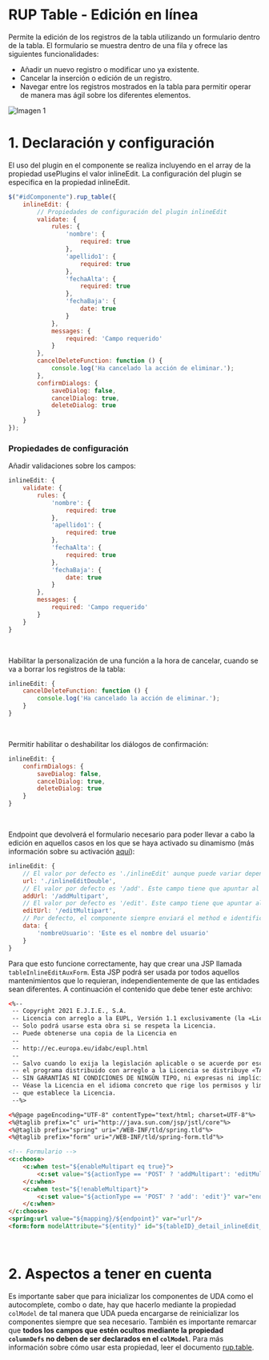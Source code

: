 # RUP Table - Edición en línea

Permite la edición de los registros de la tabla utilizando un formulario dentro de la tabla. El formulario se muestra
dentro de una fila y ofrece las siguientes funcionalidades:

* Añadir un nuevo registro o modificar uno ya existente.
* Cancelar la inserción o edición de un registro.
* Navegar entre los registros mostrados en la tabla para permitir operar de manera mas ágil sobre los diferentes elementos.

![Imagen 1](img/edicionEnLinea.png)

# 1. Declaración y configuración

El uso del plugin en el componente se realiza incluyendo en el array de la propiedad usePlugins el valor inlineEdit. La configuración del plugin se especifica en la propiedad inlineEdit.

```js
$("#idComponente").rup_table({
    inlineEdit: {
        // Propiedades de configuración del plugin inlineEdit
        validate: {
            rules: {
                'nombre': {
                    required: true
                },
                'apellido1': {
                    required: true
                },
                'fechaAlta': {
                    required: true
                },
                'fechaBaja': {
                    date: true
                }
            },
            messages: {
                required: 'Campo requerido'
            }
        },
        cancelDeleteFunction: function () {
            console.log('Ha cancelado la acción de eliminar.');
        },
        confirmDialogs: {
            saveDialog: false,
            cancelDialog: true,
            deleteDialog: true
        }
    }
});
```
### Propiedades de configuración

Añadir validaciones sobre los campos:
```js
inlineEdit: {
    validate: {
        rules: {
            'nombre': {
                required: true
            },
            'apellido1': {
                required: true
            },
            'fechaAlta': {
                required: true
            },
            'fechaBaja': {
                date: true
            }
        },
        messages: {
            required: 'Campo requerido'
        }
    }
}
```
&nbsp;

Habilitar la personalización de una función a la hora de cancelar, cuando se va a borrar los registros de la tabla:
```js
inlineEdit: {
    cancelDeleteFunction: function () {
        console.log('Ha cancelado la acción de eliminar.');
    }
}
```
&nbsp;

Permitir habilitar o deshabilitar los diálogos de confirmación:
```js
inlineEdit: {
    confirmDialogs: {
        saveDialog: false,
        cancelDialog: true,
        deleteDialog: true
    }
}
```
&nbsp;

Endpoint que devolverá el formulario necesario para poder llevar a cabo la edición en aquellos casos en los que se haya activado su dinamismo (más información sobre su activación [aquí](./rup.table.md#95-propiedades-adicionales)):
```js
inlineEdit: {
    // El valor por defecto es './inlineEdit' aunque puede variar dependiendo del campo urlBase.
    url: './inlineEditDouble',
    // El valor por defecto es '/add'. Este campo tiene que apuntar al mismo endpoint que el formulario.
    addUrl: '/addMultipart',
    // El valor por defecto es '/edit'. Este campo tiene que apuntar al mismo endpoint que el formulario.
    editUrl: '/editMultipart',
    // Por defecto, el componente siempre enviará el method e identificador de la tabla (puede sobrescribirse) pero pueden añadirse más parámetros mediante el objeto data.
    data: {
        'nombreUsuario': 'Este es el nombre del usuario'
    }
}
```
Para que esto funcione correctamente, hay que crear una JSP llamada `tableInlineEditAuxForm`. Esta JSP podrá ser usada por todos aquellos mantenimientos que lo requieran, independientemente de que las entidades sean diferentes. A continuación el contenido que debe tener este archivo:
```html
<%--  
 -- Copyright 2021 E.J.I.E., S.A.
 -- Licencia con arreglo a la EUPL, Versión 1.1 exclusivamente (la «Licencia»);
 -- Solo podrá usarse esta obra si se respeta la Licencia.
 -- Puede obtenerse una copia de la Licencia en
 -- 
 -- http://ec.europa.eu/idabc/eupl.html
 -- 
 -- Salvo cuando lo exija la legislación aplicable o se acuerde por escrito,
 -- el programa distribuido con arreglo a la Licencia se distribuye «TAL CUAL»,
 -- SIN GARANTÍAS NI CONDICIONES DE NINGÚN TIPO, ni expresas ni implícitas.
 -- Véase la Licencia en el idioma concreto que rige los permisos y limitaciones
 -- que establece la Licencia. 
 --%>

<%@page pageEncoding="UTF-8" contentType="text/html; charset=UTF-8"%>
<%@taglib prefix="c" uri="http://java.sun.com/jsp/jstl/core"%>
<%@taglib prefix="spring" uri="/WEB-INF/tld/spring.tld"%>
<%@taglib prefix="form" uri="/WEB-INF/tld/spring-form.tld"%>

<!-- Formulario -->
<c:choose>
	<c:when test="${enableMultipart eq true}">
		<c:set value="${actionType == 'POST' ? 'addMultipart': 'editMultipart'}" var="endpoint" />
	</c:when>
	<c:when test="${!enableMultipart}">
		<c:set value="${actionType == 'POST' ? 'add': 'edit'}" var="endpoint" />
	</c:when>
</c:choose>
<spring:url value="${mapping}/${endpoint}" var="url"/>
<form:form modelAttribute="${entity}" id="${tableID}_detail_inlineEdit_aux_form" class="d-none" action="${url}" method="${actionType}"/>
```
&nbsp;

# 2. Aspectos a tener en cuenta
Es importante saber que para inicializar los componentes de UDA como el autocomplete, combo o date, hay que hacerlo mediante la propiedad `colModel` de tal manera que UDA pueda encargarse de reinicializar los componentes siempre que sea necesario. También es importante remarcar que **todos los campos que estén ocultos mediante la propiedad `columnDefs` no deben de ser declarados en el `colModel`**. Para más información sobre cómo usar esta propiedad, leer el documento [rup.table](./rup.table.md).